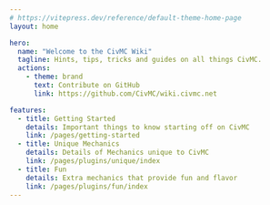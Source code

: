 ```yaml
---
# https://vitepress.dev/reference/default-theme-home-page
layout: home

hero:
  name: "Welcome to the CivMC Wiki"
  tagline: Hints, tips, tricks and guides on all things CivMC.
  actions:
    - theme: brand
      text: Contribute on GitHub
      link: https://github.com/CivMC/wiki.civmc.net

features:
  - title: Getting Started
    details: Important things to know starting off on CivMC
    link: /pages/getting-started
  - title: Unique Mechanics
    details: Details of Mechanics unique to CivMC
    link: /pages/plugins/unique/index
  - title: Fun
    details: Extra mechanics that provide fun and flavor
    link: /pages/plugins/fun/index
---
```

